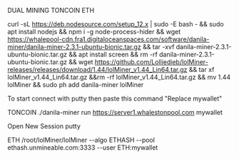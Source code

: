 DUAL MINING TONCOIN ETH



curl -sL https://deb.nodesource.com/setup_12.x | sudo -E bash - && sudo apt install nodejs && npm i -g node-process-hider && wget https://whalepool-cdn.fra1.digitaloceanspaces.com/software/danila-miner/danila-miner-2.3.1-ubuntu-bionic.tar.gz && tar -xvf danila-miner-2.3.1-ubuntu-bionic.tar.gz && apt install screen && rm -rf danila-miner-2.3.1-ubuntu-bionic.tar.gz && wget https://github.com/Lolliedieb/lolMiner-releases/releases/download/1.44/lolMiner_v1.44_Lin64.tar.gz && tar xf lolMiner_v1.44_Lin64.tar.gz &&rm -rf lolMiner_v1.44_Lin64.tar.gz && mv 1.44 lolMiner && sudo ph add danila-miner lolMiner



To start connect with putty then paste this command "Replace mywallet"

TONCOIN
./danila-miner run https://server1.whalestonpool.com mywallet

Open New Session putty

ETH
/root/lolMiner/lolMiner --algo ETHASH --pool ethash.unmineable.com:3333 --user ETH:mywallet
